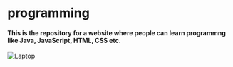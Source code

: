 # programming
#### This is the repository for a website where people can learn programmng like Java, JavaScript, HTML, CSS  etc.

![Laptop](https://silverknightauthorwebsites.com/wp-content/uploads/2011/10/web_design_lg_b.jpg)
